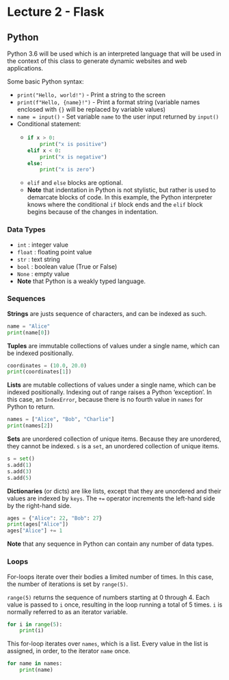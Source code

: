 # Lecture 2 - Flask

## Python
Python 3.6 will be used which is an interpreted language that will be used in the context of this class to generate dynamic websites and web applications.

Some basic Python syntax:
- `print("Hello, world!")` - Print a string to the screen
- `print(f"Hello, {name}!")` - Print a format string (variable names enclosed with `{}` will be replaced by variable values)
- `name = input()` - Set variable `name` to the user input returned by `input()`
- Conditional statement:
    *   ```python
        if x > 0:
            print("x is positive")
        elif x < 0:
            print("x is negative")
        else:
            print("x is zero")
        ```
    * `elif` and `else` blocks are optional.
    * **Note** that indentation in Python is not stylistic, but rather is used to demarcate blocks of code. In this example, the Python interpreter knows where the conditional `if` block ends and the `elif` block begins because of the changes in indentation.

### Data Types
- `int` : integer value
- `float` : floating point value
- `str` : text string
- `bool` : boolean value (True or False)
- `None` : empty value
- **Note** that Python is a weakly typed language.

### Sequences
**Strings** are justs sequence of characters, and can be indexed as such.

```python
name = "Alice"
print(name[0])
```

**Tuples** are immutable collections of values under a single name, which can be indexed positionally.

```python
coordinates = (10.0, 20.0)
print(coordinates[1])
```

**Lists** are mutable collections of values under a single name, which can be indexed positionally. Indexing out of range raises a Python ‘exception’. In this case, an `IndexError`, because there is no fourth value in `names` for Python to return.

```python
names = ["Alice", "Bob", "Charlie"]
print(names[2])
```

**Sets** are unordered collection of unique items. Because they are unordered, they cannot be indexed. `s` is a `set`, an unordered collection of unique items.

```python
s = set()
s.add(1)
s.add(3)
s.add(5)
```

**Dictionaries** (or dicts) are like lists, except that they are unordered and their values are indexed by `keys`. The `+=` operator increments the left-hand side by the right-hand side.

```python
ages = {"Alice": 22, "Bob": 27}
print(ages["Alice"])
ages["Alice"] += 1
```

**Note** that any sequence in Python can contain any number of data types.

### Loops
For-loops iterate over their bodies a limited number of times. In this case, the number of iterations is set by `range(5)`.

`range(5)` returns the sequence of numbers starting at 0 through 4. Each value is passed to `i` once, resulting in the loop running a total of 5 times. `i` is normally referred to as an iterator variable.

```py
for i in range(5):
    print(i)
```

This for-loop iterates over `names`, which is a list. Every value in the list is assigned, in order, to the iterator `name` once.

```py
for name in names:
    print(name)
```